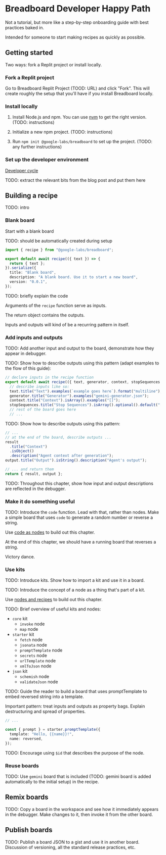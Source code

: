 # Breadboard Developer Happy Path

Not a tutorial, but more like a step-by-step onboarding guide with best practices baked in.

Intended for someone to start making recipes as quickly as possible.

## Getting started

Two ways: fork a Replit project or install locally.

### Fork a Replit project

Go to Breadboard Replit Project (TOOD: URL) and click "Fork". This will create roughly the setup that you'll have if you install Breadboard locally.

### Install locally

1. Install Node.js and npm. You can use [nvm](https://github.com/nvm-sh/nvm) to get the right version. (TODO: instructions)

2. Initialize a new npm project. (TODO: instructions)

3. Run `npm init @google-labs/breadboard` to set up the project. (TODO: any further instructions)

### Set up the developer environment

[Developer cycle](https://glazkov.com/2024/01/19/the-breadboard-developer-cycle/)

TODO: extract the relevant bits from the blog post and put them here

## Building a recipe

TODO: intro

### Blank board

Start with a blank board

TODO: should be automatically created during setup

```ts
import { recipe } from "@google-labs/breadboard";

export default await recipe(({ text }) => {
  return { text };
}).serialize({
  title: "Blank board",
  description: "A blank board. Use it to start a new board",
  version: "0.0.1",
});
```

TODO: briefly explain the code

Arguments of the `recipe` function serve as inputs.

The return object contains the outputs.

Inputs and outputs will kind of be a recurring pattern in itself.

### Add inputs and outputs

TODO: Add another input and output to the board, demonstrate how they appear in debugger.

TODO: Show how to describe outputs using this pattern (adapt examples to the flow of this guide):

```ts
// declare inputs in the recipe function
export default await recipe(({ text, generator, context, stopSequences }) => {
  // describe inputs like so:
  text.title("Text").examples(`example goes here`).format("multiline");
  generator.title("Generator").examples("gemini-generator.json");
  context.title("Context").isArray().examples("[]");
  stopSequences.title("Stop Sequences").isArray().optional().default("[]");
  // rest of the board goes here
  // ...
```

TODO: Show how to describe outputs using this pattern:

```ts
// ...
// at the end of the board, describe outputs ...
result
  .title("Context")
  .isObject()
  .description("Agent context after generation");
output.title("Output").isString().description("Agent's output");

// ... and return them
return { result, output };
```

TODO: Throughout this chapter, show how input and output descriptions are reflected in the debugger.

### Make it do something useful

TODO: Introduce the `code` function. Lead with that, rather than nodes. Make a simple board that uses `code` to generate a random number or reverse a string.

Use [code as nodes](https://github.com/breadboard-ai/breadboard/blob/main/packages/breadboard/docs/grammar/4-code-as-nodes.md) to build out this chapter.

At the end of this chapter, we should have a running board that reverses a string.

Victory dance.

### Use kits

TODO: Introduce kits. Show how to import a kit and use it in a board.

TODO: Introduce the concept of a node as a thing that's part of a kit.

Use [nodes and recipes](https://github.com/breadboard-ai/breadboard/blob/main/packages/breadboard/docs/grammar/2-nodes-and-recipes.md) to build out this chapter.

TODO: Brief overview of useful kits and nodes:

- `core` kit
  - `invoke` node
  - `map` node
- `starter` kit
  - `fetch` node
  - `jsonata` node
  - `promptTemplate` node
  - `secrets` node
  - `urlTemplate` node
  - `xmlToJson` node
- `json` kit
  - `schemish` node
  - `validateJson` node

TODO: Guide the reader to build a board that uses promptTemplate to embed reversed string into a template.

Important pattern: treat inputs and outputs as property bags.
Explain destructuring and spread of properties.

```ts
// ...

const { prompt } = starter.promptTemplate({
  template: "Hello, {{name}}!",
  name: reversed,
});
```

TODO: Encourage using `$id` that describes the purpose of the node.

### Reuse boards

TODO: Use `gemini` board that is included (TODO: gemini board is added automatically to the initial setup) in the recipe.

## Remix boards

TODO: Copy a board in the workspace and see how it immediately appears in the debugger. Make changes to it, then invoke it from the other board.

## Publish boards

TODO: Publish a board JSON to a gist and use it in another board.
Discussion of versioning, all the standard release practices, etc.
